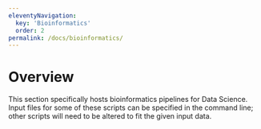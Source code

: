 ```yaml
---
eleventyNavigation:
  key: 'Bioinformatics'
  order: 2
permalink: /docs/bioinformatics/
---
```


# Overview

This section specifically hosts bioinformatics pipelines for Data Science. 
Input files for some of these scripts can be specified in the command line; other scripts will need to be altered to fit the given input data.